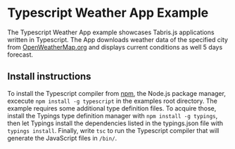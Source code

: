 # Typescript Weather App Example
The Typescript Weather App example showcases Tabris.js applications written in Typescript.
The App downloads weather data of the specified city from [OpenWeatherMap.org](http://openweathermap.org/) and displays current conditions 
as well 5 days forecast.

## Install instructions
To install the Typescript compiler from [npm](https://www.npmjs.org/), the Node.js package manager, 
excecute `npm install -g typescript` in the examples root directory.
The example requires some additional type definition files. To acquire those, install the Typings type definition manager with
`npm install -g typings`, then let Typings install the dependencies listed in the typings.json file with `typings install`.
Finally, write `tsc` to run the Typescript compiler that will generate the JavaScript files in `/bin/`. 
